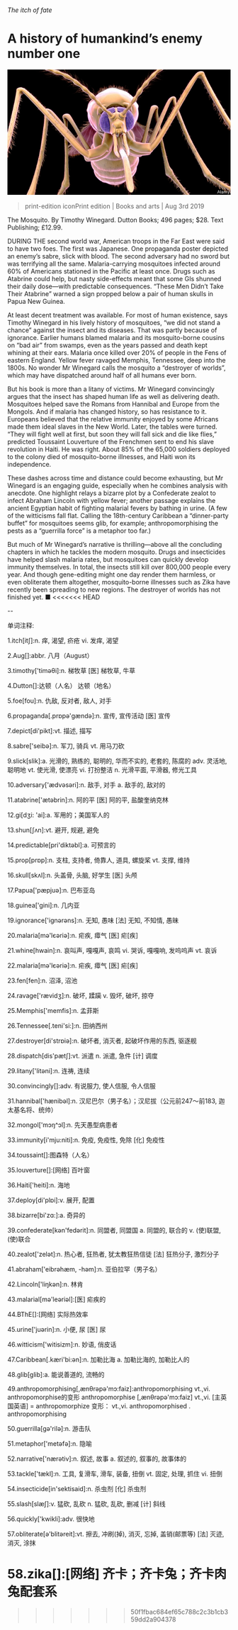 ###### The itch of fate

# A history of humankind’s enemy number one 

![image](images/20190803_BKP003_0.jpg) 

> print-edition iconPrint edition | Books and arts | Aug 3rd 2019 

The Mosquito. By Timothy Winegard. Dutton Books; 496 pages; $28. Text Publishing; £12.99. 

DURING THE second world war, American troops in the Far East were said to have two foes. The first was Japanese. One propaganda poster depicted an enemy’s sabre, slick with blood. The second adversary had no sword but was terrifying all the same. Malaria-carrying mosquitoes infected around 60% of Americans stationed in the Pacific at least once. Drugs such as Atabrine could help, but nasty side-effects meant that some GIs shunned their daily dose—with predictable consequences. “These Men Didn’t Take Their Atabrine” warned a sign propped below a pair of human skulls in Papua New Guinea. 

At least decent treatment was available. For most of human existence, says Timothy Winegard in his lively history of mosquitoes, “we did not stand a chance” against the insect and its diseases. That was partly because of ignorance. Earlier humans blamed malaria and its mosquito-borne cousins on “bad air” from swamps, even as the years passed and death kept whining at their ears. Malaria once killed over 20% of people in the Fens of eastern England. Yellow fever ravaged Memphis, Tennessee, deep into the 1800s. No wonder Mr Winegard calls the mosquito a “destroyer of worlds”, which may have dispatched around half of all humans ever born. 

But his book is more than a litany of victims. Mr Winegard convincingly argues that the insect has shaped human life as well as delivering death. Mosquitoes helped save the Romans from Hannibal and Europe from the Mongols. And if malaria has changed history, so has resistance to it. Europeans believed that the relative immunity enjoyed by some Africans made them ideal slaves in the New World. Later, the tables were turned. “They will fight well at first, but soon they will fall sick and die like flies,” predicted Toussaint Louverture of the Frenchmen sent to end his slave revolution in Haiti. He was right. About 85% of the 65,000 soldiers deployed to the colony died of mosquito-borne illnesses, and Haiti won its independence. 

These dashes across time and distance could become exhausting, but Mr Winegard is an engaging guide, especially when he combines analysis with anecdote. One highlight relays a bizarre plot by a Confederate zealot to infect Abraham Lincoln with yellow fever; another passage explains the ancient Egyptian habit of fighting malarial fevers by bathing in urine. (A few of the witticisms fall flat. Calling the 18th-century Caribbean a “dinner-party buffet” for mosquitoes seems glib, for example; anthropomorphising the pests as a “guerrilla force” is a metaphor too far.) 

But much of Mr Winegard’s narrative is thrilling—above all the concluding chapters in which he tackles the modern mosquito. Drugs and insecticides have helped slash malaria rates, but mosquitoes can quickly develop immunity themselves. In total, the insects still kill over 800,000 people every year. And though gene-editing might one day render them harmless, or even obliterate them altogether, mosquito-borne illnesses such as Zika have recently been spreading to new regions. The destroyer of worlds has not finished yet. ■ 
<<<<<<< HEAD

-- 

 单词注释:

1.itch[itʃ]:n. 痒, 渴望, 疥疮 vi. 发痒, 渴望 

2.Aug[]:abbr. 八月（August） 

3.timothy['timәθi]:n. 梯牧草 [医] 梯牧草, 牛草 

4.Dutton[]:达顿（人名） 达顿（地名） 

5.foe[fou]:n. 仇敌, 反对者, 敌人, 对手 

6.propaganda[.prɒpә'gændә]:n. 宣传, 宣传活动 [医] 宣传 

7.depict[di'pikt]:vt. 描述, 描写 

8.sabre['seibә]:n. 军刀, 骑兵 vt. 用马刀砍 

9.slick[slik]:a. 光滑的, 熟练的, 聪明的, 华而不实的, 老套的, 陈腐的 adv. 灵活地, 聪明地 vt. 使光滑, 使漂亮 vi. 打扮整洁 n. 光滑平面, 平滑器, 修光工具 

10.adversary['ædvәsәri]:n. 敌手, 对手 a. 敌手的, 敌对的 

11.atabrine['ætәbrin]:n. 阿的平 [医] 阿的平, 盐酸奎纳克林 

12.gi[dʒi: 'ai]:a. 军用的；美国军人的 

13.shun[ʃʌn]:vt. 避开, 规避, 避免 

14.predictable[pri'diktәbl]:a. 可预言的 

15.prop[prɒp]:n. 支柱, 支持者, 倚靠人, 道具, 螺旋桨 vt. 支撑, 维持 

16.skull[skʌl]:n. 头盖骨, 头脑, 好学生 [医] 头颅 

17.Papua['pæpjuә]:n. 巴布亚岛 

18.guinea['gini]:n. 几内亚 

19.ignorance['ignәrәns]:n. 无知, 愚味 [法] 无知, 不知情, 愚昧 

20.malaria[mә'lєәriә]:n. 疟疾, 瘴气 [医] 疟[疾] 

21.whine[hwain]:n. 哀叫声, 嘎嘎声, 哀鸣 vi. 哭诉, 嘎嘎响, 发呜呜声 vt. 哀诉 

22.malaria[mә'lєәriә]:n. 疟疾, 瘴气 [医] 疟[疾] 

23.fen[fen]:n. 沼泽, 沼池 

24.ravage['rævidʒ]:n. 破坏, 蹂躏 v. 毁坏, 破坏, 掠夺 

25.Memphis['memfis]:n. 孟菲斯 

26.Tennessee[.teni'si:]:n. 田纳西州 

27.destroyer[di'strɒiә]:n. 破坏者, 消灭者, 起破坏作用的东西, 驱逐舰 

28.dispatch[dis'pætʃ]:vt. 派遣 n. 派遣, 急件 [计] 调度 

29.litany['litәni]:n. 连祷, 连续 

30.convincingly[]:adv. 有说服力, 使人信服, 令人信服 

31.hannibal['hænibәl]:n. 汉尼巴尔（男子名）；汉尼拔（公元前247～前183, 迦太基名将、统帅） 

32.mongol['mɔŋ^ɔl]:n. 先天愚型病患者 

33.immunity[i'mju:niti]:n. 免疫, 免疫性, 免除 [化] 免疫性 

34.toussaint[]:图森特（人名） 

35.louverture[]:[网络] 百叶窗 

36.Haiti['heiti]:n. 海地 

37.deploy[di'plɒi]:v. 展开, 配置 

38.bizarre[bi'zɑ:]:a. 奇异的 

39.confederate[kәn'fedәrit]:n. 同盟者, 同盟国 a. 同盟的, 联合的 v. (使)联盟, (使)联合 

40.zealot['zelәt]:n. 热心者, 狂热者, 犹太教狂热信徒 [法] 狂热分子, 激烈分子 

41.abraham['eibrәhæm, -hәm]:n. 亚伯拉罕（男子名） 

42.Lincoln['liŋkәn]:n. 林肯 

43.malarial[mә'leәriәl]:[医] 疟疾的 

44.BThE[]:[网络] 实际热效率 

45.urine['juәrin]:n. 小便, 尿 [医] 尿 

46.witticism['witisizm]:n. 妙语, 俏皮话 

47.Caribbean[.kæri'bi:әn]:n. 加勒比海 a. 加勒比海的, 加勒比人的 

48.glib[glib]:a. 能说善道的, 流畅的 

49.anthropomorphising[,ænθrəpə'mɔ:faiz]:anthropomorphising vt.,vi. anthropomorphise的变形 anthropomorphise [,ænθrəpə'mɔ:faiz] vt.,vi. [主英国英语] = anthropomorphize 变形： vt.,vi. anthropomorphised . anthropomorphising 

50.guerrilla[gә'rilә]:n. 游击队 

51.metaphor['metәfә]:n. 隐喻 

52.narrative['nærәtiv]:n. 叙述, 故事 a. 叙述的, 叙事的, 故事体的 

53.tackle['tækl]:n. 工具, 复滑车, 滑车, 装备, 扭倒 vt. 固定, 处理, 抓住 vi. 扭倒 

54.insecticide[in'sektisaid]:n. 杀虫剂 [化] 杀虫剂 

55.slash[slæʃ]:v. 猛砍, 乱砍 n. 猛砍, 乱砍, 删减 [计] 斜线 

56.quickly['kwikli]:adv. 很快地 

57.obliterate[ә'blitәreit]:vt. 擦去, 冲刷(掉), 消灭, 忘掉, 盖销(邮票等) [法] 灭迹, 消灭, 涂抹 

58.zika[]:[网络] 齐卡；齐卡兔；齐卡肉兔配套系 
=======
>>>>>>> 50f1fbac684ef65c788c2c3b1cb359dd2a904378


